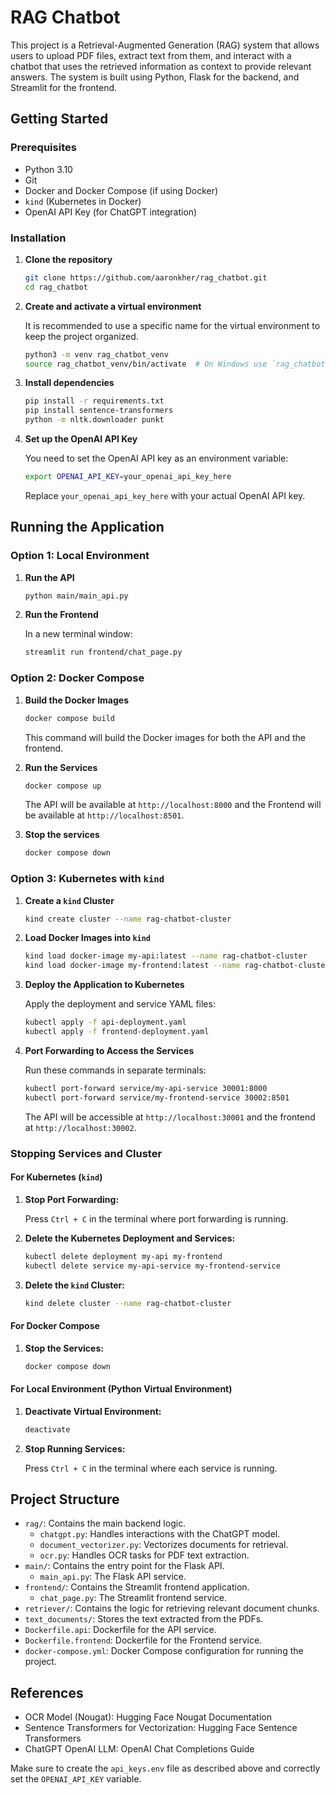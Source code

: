 
# RAG Chatbot

This project is a Retrieval-Augmented Generation (RAG) system that allows users to upload PDF files, extract text from them, and interact with a chatbot that uses the retrieved information as context to provide relevant answers. The system is built using Python, Flask for the backend, and Streamlit for the frontend.

## Getting Started

### Prerequisites

- Python 3.10
- Git
- Docker and Docker Compose (if using Docker)
- `kind` (Kubernetes in Docker)
- OpenAI API Key (for ChatGPT integration)

### Installation

1. **Clone the repository**

   ```bash
   git clone https://github.com/aaronkher/rag_chatbot.git
   cd rag_chatbot
   ```

2. **Create and activate a virtual environment**

   It is recommended to use a specific name for the virtual environment to keep the project organized.

   ```bash
   python3 -m venv rag_chatbot_venv
   source rag_chatbot_venv/bin/activate  # On Windows use `rag_chatbot_venv\Scriptsctivate`
   ```

3. **Install dependencies**

   ```bash
   pip install -r requirements.txt
   pip install sentence-transformers
   python -m nltk.downloader punkt
   ```

4. **Set up the OpenAI API Key**

   You need to set the OpenAI API key as an environment variable:

   ```bash
   export OPENAI_API_KEY=your_openai_api_key_here
   ```

   Replace `your_openai_api_key_here` with your actual OpenAI API key.

## Running the Application

### Option 1: Local Environment

1. **Run the API**

   ```bash
   python main/main_api.py
   ```

2. **Run the Frontend**

   In a new terminal window:

   ```bash
   streamlit run frontend/chat_page.py
   ```

### Option 2: Docker Compose

1. **Build the Docker Images**

   ```bash
   docker compose build
   ```

   This command will build the Docker images for both the API and the frontend.

2. **Run the Services**

   ```bash
   docker compose up
   ```

   The API will be available at `http://localhost:8000` and the Frontend will be available at `http://localhost:8501`.

3. **Stop the services**

   ```bash
   docker compose down
   ```

### Option 3: Kubernetes with `kind`

1. **Create a `kind` Cluster**

   ```bash
   kind create cluster --name rag-chatbot-cluster
   ```

2. **Load Docker Images into `kind`**

   ```bash
   kind load docker-image my-api:latest --name rag-chatbot-cluster
   kind load docker-image my-frontend:latest --name rag-chatbot-cluster
   ```

3. **Deploy the Application to Kubernetes**

   Apply the deployment and service YAML files:

   ```bash
   kubectl apply -f api-deployment.yaml
   kubectl apply -f frontend-deployment.yaml
   ```

4. **Port Forwarding to Access the Services**

   Run these commands in separate terminals:

   ```bash
   kubectl port-forward service/my-api-service 30001:8000
   kubectl port-forward service/my-frontend-service 30002:8501
   ```

   The API will be accessible at `http://localhost:30001` and the frontend at `http://localhost:30002`.

### Stopping Services and Cluster

#### For Kubernetes (`kind`)

1. **Stop Port Forwarding:**

   Press `Ctrl + C` in the terminal where port forwarding is running.

2. **Delete the Kubernetes Deployment and Services:**

   ```bash
   kubectl delete deployment my-api my-frontend
   kubectl delete service my-api-service my-frontend-service
   ```

3. **Delete the `kind` Cluster:**

   ```bash
   kind delete cluster --name rag-chatbot-cluster
   ```

#### For Docker Compose

1. **Stop the Services:**

   ```bash
   docker compose down
   ```

#### For Local Environment (Python Virtual Environment)

1. **Deactivate Virtual Environment:**

   ```bash
   deactivate
   ```

2. **Stop Running Services:**

   Press `Ctrl + C` in the terminal where each service is running.

## Project Structure

- `rag/`: Contains the main backend logic.
  - `chatgpt.py`: Handles interactions with the ChatGPT model.
  - `document_vectorizer.py`: Vectorizes documents for retrieval.
  - `ocr.py`: Handles OCR tasks for PDF text extraction.
- `main/`: Contains the entry point for the Flask API.
  - `main_api.py`: The Flask API service.
- `frontend/`: Contains the Streamlit frontend application.
  - `chat_page.py`: The Streamlit frontend service.
- `retriever/`: Contains the logic for retrieving relevant document chunks.
- `text_documents/`: Stores the text extracted from the PDFs.
- `Dockerfile.api`: Dockerfile for the API service.
- `Dockerfile.frontend`: Dockerfile for the Frontend service.
- `docker-compose.yml`: Docker Compose configuration for running the project.

## References

- OCR Model (Nougat): Hugging Face Nougat Documentation
- Sentence Transformers for Vectorization: Hugging Face Sentence Transformers
- ChatGPT OpenAI LLM: OpenAI Chat Completions Guide

Make sure to create the `api_keys.env` file as described above and correctly set the `OPENAI_API_KEY` variable.

